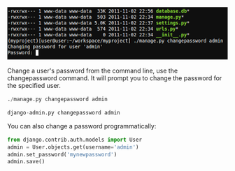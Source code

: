 <img alt="" src="/img/uploads/2011-11/django-change-admin-user-password.png" />

Change a user's password from the command line, use the changepassword command. It will prompt you to change the password for the specified user.
```py
./manage.py changepassword admin
```
```py
django-admin.py changepassword admin
```

You can also change a password programmatically:</a>
```py
from django.contrib.auth.models import User
admin = User.objects.get(username='admin')
admin.set_password('mynewpassword')
admin.save()
```